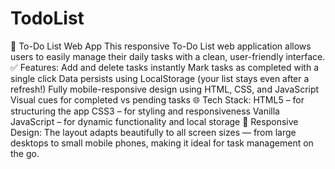 # TodoList
 📝 To-Do List Web App This responsive To-Do List web application allows users to easily manage their daily tasks with a clean, user-friendly interface.  ✅ Features: Add and delete tasks instantly  Mark tasks as completed with a single click  Data persists using LocalStorage (your list stays even after a refresh!)  Fully mobile-responsive design using HTML, CSS, and JavaScript  Visual cues for completed vs pending tasks  🌐 Tech Stack: HTML5 – for structuring the app  CSS3 – for styling and responsiveness  Vanilla JavaScript – for dynamic functionality and local storage  📱 Responsive Design: The layout adapts beautifully to all screen sizes — from large desktops to small mobile phones, making it ideal for task management on the go.
